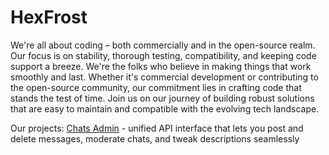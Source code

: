 # HexFrost 

We're all about coding – both commercially and in the open-source realm. 
Our focus is on stability, thorough testing, compatibility, and keeping code support a breeze. 
We're the folks who believe in making things that work smoothly and last. 
Whether it's commercial development or contributing to the open-source community, our commitment lies in crafting code that stands the test of time. 
Join us on our journey of building robust solutions that are easy to maintain and compatible with the evolving tech landscape.

Our projects:
[Chats Admin](https://github.com/hexfrost/social-media-platform-admin) - unified API interface that lets you post and delete messages, moderate chats, and tweak descriptions seamlessly

